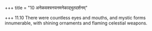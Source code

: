 +++
title = "10 अनेकवक्त्रनयनमनेकाद्भुतदर्शनम्"

+++
11.10 There were countless eyes and mouths, and mystic forms
innumerable, with shining ornaments and flaming celestial weapons.
